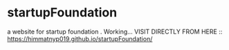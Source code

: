 # startupFoundation
a website for startup foundation . Working...
VISIT DIRECTLY FROM HERE ::
https://himmatnyp019.github.io/startupFoundation/
